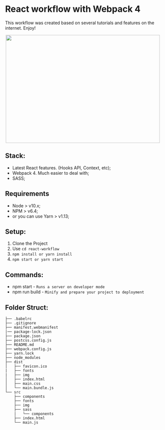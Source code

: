 # React workflow with Webpack 4

This workflow was created based on several tutorials and features on the internet. Enjoy!

<div style="text-align: center">
    <img src="https://media.giphy.com/media/pa37AAGzKXoek/giphy.gif" width="500" height="350">
</div>

## Stack:

- Latest React features. (Hooks API, Context, etc);
- Webpack 4. Much easier to deal with;
- SASS;

## Requirements

- Node > v10.x;
- NPM > v6.4;
- or you can use Yarn > v1.13;

## Setup:

1. Clone the Project
2. Use ``cd react-workflow``
3. ``npm install or yarn install``
4. ``npm start or yarn start``

## Commands:

* npm start - `Runs a server on developer mode`
* npm run build - `Minify and prepare your project to deployment`


## Folder Struct:

```
├── .babelrc
├── .gitignore
├── manifest.webmanifest
|── package-lock.json
├── package.json
├── postcss.config.js
├── README.md
├── webpack.config.js
├── yarn.lock
├── node_modules
├── dist
│   ├── favicon.ico
|   ├── fonts
|   ├── img
│   ├── index.html
│   ├── main.css
│   └── main.bundle.js
└── src
    ├── components
    ├── fonts
    ├── img
    ├── sass
    |   └── components
    ├── index.html
    └── main.js
```